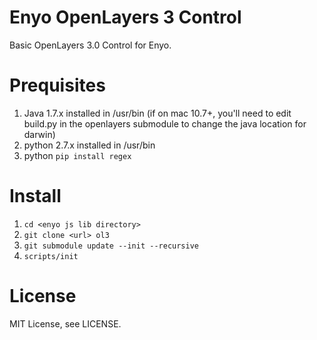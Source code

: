 Enyo OpenLayers 3 Control
==========================

Basic OpenLayers 3.0 Control for Enyo.


Prequisites
===========

1. Java 1.7.x installed in /usr/bin (if on mac 10.7+, you'll need to edit build.py in the openlayers submodule to change the java location for darwin)
2. python 2.7.x installed in /usr/bin
3. python `pip install regex`


Install
=======

1. `cd <enyo js lib directory>`
2. `git clone <url> ol3`
3. `git submodule update --init --recursive`
4. `scripts/init`

License
=======

MIT License, see LICENSE.
